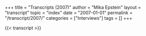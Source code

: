 +++
title = "Transcripts (2007)"
author = "Mika Epstein"
layout = "transcript"
topic = "index"
date = "2007-01-01"
permalink = "/transcript/2007/"
categories = ["Interviews"]
tags = []
+++

{{< transcript >}}
